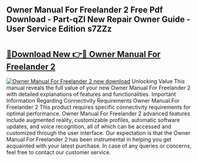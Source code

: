 ## Owner Manual For Freelander 2 Free Pdf Download - Part-qZI New Repair Owner Guide - User Service Edition s7ZZz

# <h2><a href="http://bc70024.oget.top/?id=Owner+Manual+For+Freelander+2">🔗Download New 👉🔴 Owner Manual For Freelander 2</a></h2>

[![Owner Manual For Freelander 2 new download](https://i.imgur.com/5g1atiW.png)](http://bc70024.oget.top/?id=Owner+Manual+For+Freelander+2)
Unlocking Value This manual reveals the full value of your new Owner Manual For Freelander 2 with detailed explanations of features and functionalities. Important Information Regarding Connectivity Requirements Owner Manual For Freelander 2 This product requires specific connectivity requirements for optimal performance. Owner Manual For Freelander 2 advanced features include augmented reality, customizable profiles, automatic software updates, and voice recognition, all of which can be accessed and customized through the user interface. Our expectation is that the Owner Manual For Freelander 2 has been instrumental in helping you get acquainted with your latest purchase. In case of any queries or concerns, feel free to contact our customer service.
